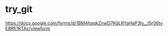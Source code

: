try_git
=======
https://docs.google.com/forms/d/1BM4hpqkZnwD7KdLRYaHaP3ly__I5r06tvE8Rfi1RTAc/viewform
